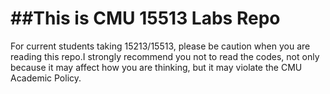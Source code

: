 ##This is CMU 15513 Labs Repo  
==================  
For current students taking 15213/15513, please be caution when you are reading
this repo.I strongly recommend you not to read the codes, not only because it
may affect how you are thinking, but it may violate the CMU Academic Policy.
